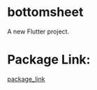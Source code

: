 # bottomsheet

A new Flutter project.

# Package Link: 

[package_link](https://pub.dev/packages/sliding_sheet/install)

